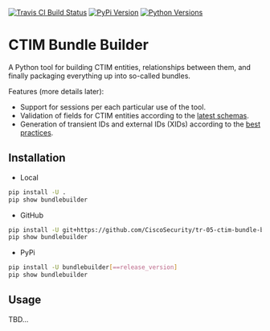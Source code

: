 [![Travis CI Build Status](https://travis-ci.com/CiscoSecurity/tr-05-ctim-bundle-builder.svg?branch=develop)](https://travis-ci.com/CiscoSecurity/tr-05-ctim-bundle-builder)
[![PyPi Version](https://img.shields.io/pypi/v/bundlebuilder.svg)](https://pypi.python.org/pypi/bundlebuilder)
[![Python Versions](https://img.shields.io/pypi/pyversions/bundlebuilder.svg)](https://pypi.python.org/pypi/bundlebuilder)

# CTIM Bundle Builder

A Python tool for building CTIM entities, relationships between them, and
finally packaging everything up into so-called bundles.

Features (more details later):
- Support for sessions per each particular use of the tool.
- Validation of fields for CTIM entities according to the
[latest schemas](https://github.com/threatgrid/ctim/tree/master/doc/structures).
- Generation of transient IDs and external IDs (XIDs) according to the
[best practices](https://github.com/threatgrid/ctim/blob/master/doc/tutorials/modeling-threat-intel-ctim.md#1113-best-practices-for-external-ids).

## Installation

* Local

```bash
pip install -U .
pip show bundlebuilder
```

* GitHub

```bash
pip install -U git+https://github.com/CiscoSecurity/tr-05-ctim-bundle-builder.git[@branch_name_or_release_version]
pip show bundlebuilder
```

* PyPi

```bash
pip install -U bundlebuilder[==release_version]
pip show bundlebuilder
```

## Usage

TBD...
